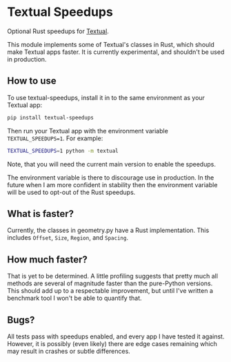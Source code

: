 # Textual Speedups

Optional Rust speedups for [Textual](https://github.com/textualize/textual).

This module implements some of Textual's classes in Rust, which should make Textual apps faster.
It is currently experimental, and shouldn't be used in production.

## How to use

To use textual-speedups, install it in to the same environment as your Textual app:

```bash
pip install textual-speedups
```

Then run your Textual app with the environment variable `TEXTUAL_SPEEDUPS=1`.
For example:

```bash
TEXTUAL_SPEEDUPS=1 python -m textual
```

Note, that you will need the current main version to enable the speedups.

The environment variable is there to discourage use in production.
In the future when I am more confident in stability then the environment variable will be used to opt-out of the Rust speedups.

## What is faster?

Currently, the classes in geometry.py have a Rust implementation.
This includes `Offset`, `Size`, `Region`, and `Spacing`.

## How much faster?

That is yet to be determined.
A little profiling suggests that pretty much all methods are several of magnitude faster than the pure-Python versions.
This should add up to a respectable improvement, but until I've written a benchmark tool I won't be able to quantify that.

## Bugs?

All tests pass with speedups enabled, and every app I have tested it against.
However, it is possibly (even likely) there are edge cases remaining which may result in crashes or subtle differences.
